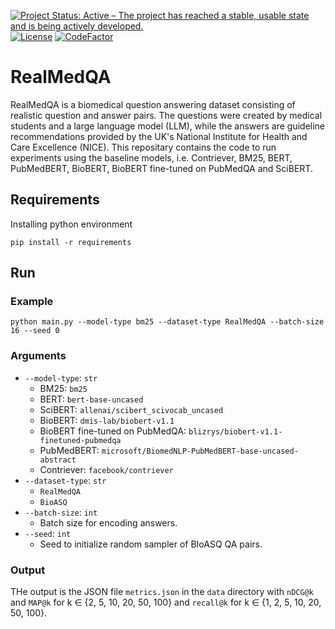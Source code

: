 [![Project Status: Active – The project has reached a stable, usable state and is being actively developed.](https://www.repostatus.org/badges/latest/active.svg)](https://www.repostatus.org/#active)
[![License](https://img.shields.io/badge/License-Apache_2.0-blue.svg)](https://opensource.org/licenses/Apache-2.0)
[![CodeFactor](https://www.codefactor.io/repository/github/gck25/realmedqa/badge/main)](https://www.codefactor.io/repository/github/gck25/realmedqa/overview/main)

# RealMedQA
RealMedQA is a biomedical question answering dataset consisting of realistic question and answer pairs. The questions were created by medical students and a large language model (LLM), while the answers are guideline recommendations provided by the UK's National Institute for Health and Care Excellence (NICE).  This repositary contains the code to run experiments using the baseline models, i.e. Contriever, BM25, BERT, PubMedBERT, BioBERT, BioBERT fine-tuned on PubMedQA and SciBERT.

## Requirements
Installing python environment
```
pip install -r requirements
```

## Run

### Example

```commandline
python main.py --model-type bm25 --dataset-type RealMedQA --batch-size 16 --seed 0
```

### Arguments
* `--model-type`: `str`
  * BM25: `bm25`
  * BERT: `bert-base-uncased`
  * SciBERT: `allenai/scibert_scivocab_uncased`
  * BioBERT: `dmis-lab/biobert-v1.1`
  * BioBERT fine-tuned on PubMedQA: `blizrys/biobert-v1.1-finetuned-pubmedqa`
  * PubMedBERT: `microsoft/BiomedNLP-PubMedBERT-base-uncased-abstract`
  * Contriever: `facebook/contriever`
* `--dataset-type`: `str`
  * `RealMedQA`
  * `BioASQ`
* `--batch-size`: `int`
  * Batch size for encoding answers.
* `--seed`: `int`
  * Seed to initialize random sampler of BIoASQ QA pairs.

### Output
THe output is the JSON file `metrics.json` in the `data` directory with `nDCG@k` and `MAP@k` for
k $\in$ {2, 5, 10, 20, 50, 100} and `recall@k` for k $\in$ {1, 2, 5, 10, 20, 50, 100}.
